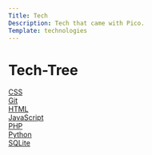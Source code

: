 ```yaml
---
Title: Tech
Description: Tech that came with Pico.
Template: technologies
---
```


<h1>Tech-Tree</h1>
<div class="box1"><a href="%base_url%?technology/css"><i class="fab fa-css3"></i>CSS</a></div>
<div class="box2"><a href="%base_url%?technology/git"><i class="fab fa-git-alt"></i>Git</a></div>
<div class="box3"><a href="%base_url%?technology/html"><i class="fab fa-html5"></i>HTML</a></div>
<div class="box4"><a href="%base_url%?technology/javascript"><i class="fab fa-js"></i>JavaScript</a></div>
<div class="box5"><a href="%base_url%?technology/php"><i class="fab fa-php"></i>PHP</a></div>
<div class="box6"><a href="%base_url%?technology/python"><i class="fab fa-python"></i>Python</a></div>
<div class="box7"><a href="%base_url%?technology/sqlite"><i class="fas fa-database"></i>SQLite</a></div>
